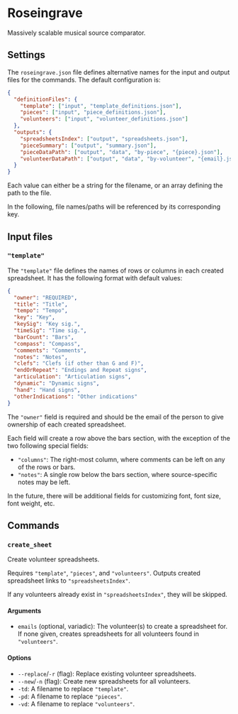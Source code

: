 # Roseingrave

Massively scalable musical source comparator.

## Settings

The `roseingrave.json` file defines alternative names for the input and output
files for the commands. The default configuration is:

```json
{
  "definitionFiles": {
    "template": ["input", "template_definitions.json"],
    "pieces": ["input", "piece_definitions.json"],
    "volunteers": ["input", "volunteer_definitions.json"]
  },
  "outputs": {
    "spreadsheetsIndex": ["output", "spreadsheets.json"],
    "pieceSummary": ["output", "summary.json"],
    "pieceDataPath": ["output", "data", "by-piece", "{piece}.json"],
    "volunteerDataPath": ["output", "data", "by-volunteer", "{email}.json"]
  }
}
```

Each value can either be a string for the filename, or an array defining the
path to the file.

In the following, file names/paths will be referenced by its corresponding key.

## Input files

### `"template"`

The `"template"` file defines the names of rows or columns in each created
spreadsheet. It has the following format with default values:

```json
{
  "owner": "REQUIRED",
  "title": "Title",
  "tempo": "Tempo",
  "key": "Key",
  "keySig": "Key sig.",
  "timeSig": "Time sig.",
  "barCount": "Bars",
  "compass": "Compass",
  "comments": "Comments",
  "notes": "Notes",
  "clefs": "Clefs (if other than G and F)",
  "endOrRepeat": "Endings and Repeat signs",
  "articulation": "Articulation signs",
  "dynamic": "Dynamic signs",
  "hand": "Hand signs",
  "otherIndications": "Other indications"
}
```

The `"owner"` field is required and should be the email of the person to give
ownership of each created spreadsheet.

Each field will create a row above the bars section, with the exception of the
two following special fields:

- `"columns"`: The right-most column, where comments can be left on any of the
  rows or bars.
- `"notes"`: A single row below the bars section, where source-specific notes
  may be left.

In the future, there will be additional fields for customizing font, font size,
font weight, etc.

## Commands

### `create_sheet`

Create volunteer spreadsheets.

Requires `"template"`, `"pieces"`, and `"volunteers"`. Outputs created
spreadsheet links to `"spreadsheetsIndex"`.

If any volunteers already exist in `"spreadsheetsIndex"`, they will be skipped.

#### Arguments

- `emails` (optional, variadic): The volunteer(s) to create a spreadsheet for.
  If none given, creates spreadsheets for all volunteers found in
  `"volunteers"`.

#### Options

- `--replace`/`-r` (flag): Replace existing volunteer spreadsheets.
- `--new`/`-n` (flag): Create new spreadsheets for all volunteers.
- `-td`: A filename to replace `"template"`.
- `-pd`: A filename to replace `"pieces"`.
- `-vd`: A filename to replace `"volunteers"`.

<!-- TODO: following -->

<!--
### `volunteer_summary [EMAIL]`

- creates a volunteer JSON data file for a given volunteer email
  - if no email provided, creates JSONs for all volunteers
- requires `spreadsheets.json` to find the spreadsheet link
  - error if not found
  - maybe use a flag to override the name, like `-s spreadsheets.json`
- outputs `data/by-volunteers/<email>.json`
  - use `data/by-volunteers` as a default output folder and use `-o other_folder` as a way to override
  - see Pathlib to make paths: https://stackoverflow.com/a/50110841/408734

### `piece_summary [PIECE]`

- creates a piece JSON file for a given piece
  - if no piece provided, creates JSONs for all pieces found​
- reads the existing files in the `data/by-pieces/` subdirectory and compiles info from them
  - for accurate summary, run `volunteer_summary` first
  - how to specify if the path name has been changed?
  - does adding options to rename the paths make things too complicated? it's just inelegant to hard-code everything IMHO? thoughts?
- outputs `data/by-pieces/<piece>.json`
  - same remark as for `volunteer_summary` re: output folder flag

### `compile_pieces`

- compiles all piece JSON files into a single file for importing to the master spreadsheet
- reads the existing files in the `data/by-pieces/` subdirectory
  - for accurate summary, run `piece_summary` first
- outputs `summary.json`
  - the format for this file will be a little different from `<piece>.json`, for ease of importing/exporting from the master spreadsheet
  - for example, will include a "summary" field (defaults to `""`) for each source

### `import_master`

- updates the master spreadsheet, or creates it if it doesn't exist in `spreadsheets.json`
- requires `summary.json` and `template_definition.json`
  - for accurate sheet, run `compile_pieces` first
  - this could be issued as a warning with loguru to inform the user
- if created the sheet, updates `spreadsheets.json` with a "MASTER" key and the link

### `export_master`

- exports the master spreadsheet to a JSON file
- requires `spreadsheets.json` (for the spreadsheet link)
  - or `-s other_spreadsheets.json`? is this too bulky?
- outputs/replaces `summary.json` (same as `compile_pieces`)
-->
